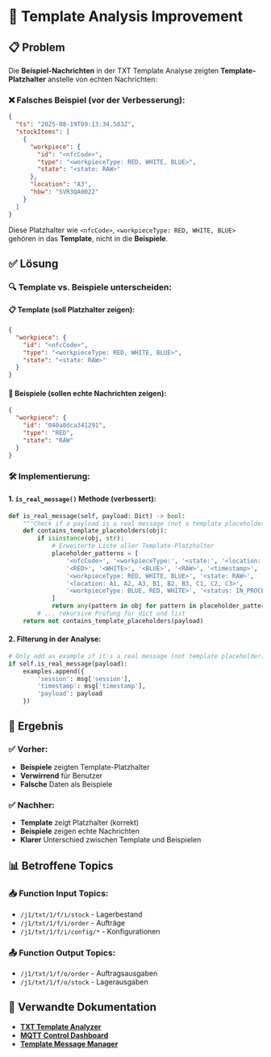 # 🔧 Template Analysis Improvement

## 📋 Problem

Die **Beispiel-Nachrichten** in der TXT Template Analyse zeigten **Template-Platzhalter** anstelle von echten Nachrichten:

### **❌ Falsches Beispiel (vor der Verbesserung):**
```json
{
  "ts": "2025-08-19T09:13:34.583Z",
  "stockItems": [
    {
      "workpiece": {
        "id": "<nfcCode>",
        "type": "<workpieceType: RED, WHITE, BLUE>",
        "state": "<state: RAW>"
      },
      "location": "A3",
      "hbw": "SVR3QA0022"
    }
  ]
}
```

Diese Platzhalter wie `<nfcCode>`, `<workpieceType: RED, WHITE, BLUE>` gehören in das **Template**, nicht in die **Beispiele**.

## ✅ Lösung

### **🔍 Template vs. Beispiele unterscheiden:**

#### **📋 Template (soll Platzhalter zeigen):**
```json
{
  "workpiece": {
    "id": "<nfcCode>",
    "type": "<workpieceType: RED, WHITE, BLUE>",
    "state": "<state: RAW>"
  }
}
```

#### **📄 Beispiele (sollen echte Nachrichten zeigen):**
```json
{
  "workpiece": {
    "id": "040a8dca341291",
    "type": "RED",
    "state": "RAW"
  }
}
```

### **🛠️ Implementierung:**

#### **1. `is_real_message()` Methode (verbessert):**
```python
def is_real_message(self, payload: Dict) -> bool:
    """Check if a payload is a real message (not a template placeholder)"""
    def contains_template_placeholders(obj):
        if isinstance(obj, str):
            # Erweiterte Liste aller Template-Platzhalter
            placeholder_patterns = [
                '<nfcCode>', '<workpieceType:', '<state:', '<location:', '<hbwId>',
                '<RED>', '<WHITE>', '<BLUE>', '<RAW>', '<timestamp>', '<status:',
                '<workpieceType: RED, WHITE, BLUE>', '<state: RAW>', 
                '<location: A1, A2, A3, B1, B2, B3, C1, C2, C3>',
                '<workpieceType: BLUE, RED, WHITE>', '<status: IN_PROCESS, WAITING_FOR_ORDER>'
            ]
            return any(pattern in obj for pattern in placeholder_patterns)
        # ... rekursive Prüfung für dict und list
    return not contains_template_placeholders(payload)
```

#### **2. Filterung in der Analyse:**
```python
# Only add as example if it's a real message (not template placeholder)
if self.is_real_message(payload):
    examples.append({
        'session': msg['session'],
        'timestamp': msg['timestamp'],
        'payload': payload
    })
```

## 🎯 Ergebnis

### **✅ Vorher:**
- **Beispiele** zeigten Template-Platzhalter
- **Verwirrend** für Benutzer
- **Falsche** Daten als Beispiele

### **✅ Nachher:**
- **Template** zeigt Platzhalter (korrekt)
- **Beispiele** zeigen echte Nachrichten
- **Klarer** Unterschied zwischen Template und Beispielen

## 📊 Betroffene Topics

### **📥 Function Input Topics:**
- `/j1/txt/1/f/i/stock` - Lagerbestand
- `/j1/txt/1/f/i/order` - Aufträge
- `/j1/txt/1/f/i/config/*` - Konfigurationen

### **📤 Function Output Topics:**
- `/j1/txt/1/f/o/order` - Auftragsausgaben
- `/j1/txt/1/f/o/stock` - Lagerausgaben

## 🔗 Verwandte Dokumentation

- **[TXT Template Analyzer](txt-template-analyzer-guide.md)**
- **[MQTT Control Dashboard](mqtt-control-summary.md)**
- **[Template Message Manager](template-message-manager-implementation.md)**
